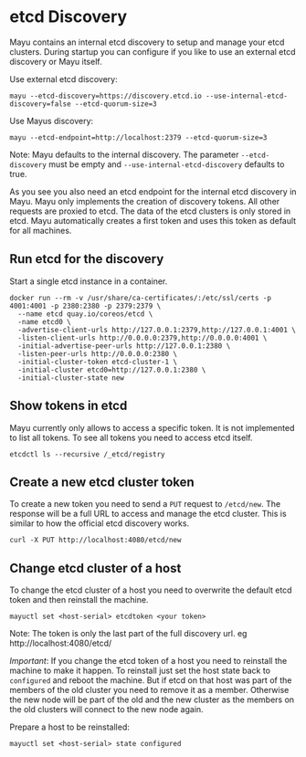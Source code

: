 # etcd Discovery

Mayu contains an internal etcd discovery to setup and manage your etcd clusters. During startup you can configure if you like to use an external etcd discovery or Mayu itself.

Use external etcd discovery:

```
mayu --etcd-discovery=https://discovery.etcd.io --use-internal-etcd-discovery=false --etcd-quorum-size=3
```

Use Mayus discovery:

```
mayu --etcd-endpoint=http://localhost:2379 --etcd-quorum-size=3
```

Note: Mayu defaults to the internal discovery. The parameter `--etcd-discovery` must be empty and `--use-internal-etcd-discovery` defaults to true.

As you see you also need an etcd endpoint for the internal etcd discovery in Mayu. Mayu only implements the creation of discovery tokens. All other requests are proxied to etcd. The data of the etcd clusters is only stored in etcd. Mayu automatically creates a first token and uses this token as default for all machines.

## Run etcd for the discovery

Start a single etcd instance in a container.

```
docker run --rm -v /usr/share/ca-certificates/:/etc/ssl/certs -p 4001:4001 -p 2380:2380 -p 2379:2379 \
  --name etcd quay.io/coreos/etcd \
  -name etcd0 \
  -advertise-client-urls http://127.0.0.1:2379,http://127.0.0.1:4001 \
  -listen-client-urls http://0.0.0.0:2379,http://0.0.0.0:4001 \
  -initial-advertise-peer-urls http://127.0.0.1:2380 \
  -listen-peer-urls http://0.0.0.0:2380 \
  -initial-cluster-token etcd-cluster-1 \
  -initial-cluster etcd0=http://127.0.0.1:2380 \
  -initial-cluster-state new
```

## Show tokens in etcd

Mayu currently only allows to access a specific token. It is not implemented to list all tokens. To see all tokens you need to access etcd itself.

```
etcdctl ls --recursive /_etcd/registry
```

## Create a new etcd cluster token

To create a new token you need to send a `PUT` request to `/etcd/new`. The response will be a full URL to access and manage the etcd cluster. This is similar to how the official etcd discovery works.

```
curl -X PUT http://localhost:4080/etcd/new
```

## Change etcd cluster of a host

To change the etcd cluster of a host you need to overwrite the default etcd token and then reinstall the machine.

```
mayuctl set <host-serial> etcdtoken <your token>
```

Note: The token is only the last part of the full discovery url. eg http://localhost:4080/etcd/<token>

*Important*: If you change the etcd token of a host you need to reinstall the machine to make it happen. To reinstall just set the host state back to `configured` and reboot the machine. But if etcd on that host was part of the members of the old cluster you need to remove it as a member. Otherwise the new node will be part of the old and the new cluster as the members on the old clusters will connect to the new node again.

Prepare a host to be reinstalled:

```
mayuctl set <host-serial> state configured
```
